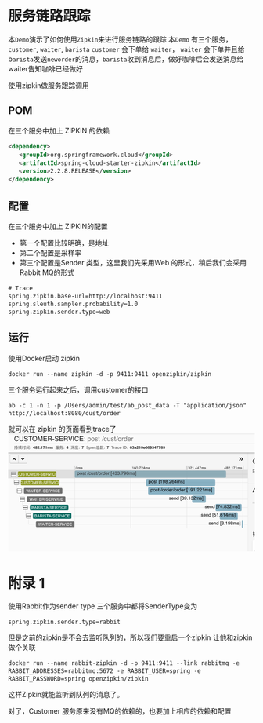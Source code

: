 # 服务链路跟踪
本`Demo`演示了如何使用`Zipkin`来进行服务链路的跟踪
本`Demo` 有三个服务，`customer`, `waiter`, `barista`
`customer` 会下单给 `waiter`， `waiter` 会下单并且给b`arista`发送`neworder`的消息，`barista`收到消息后，做好咖啡后会发送消息给waiter告知咖啡已经做好

使用zipkin做服务跟踪调用
## POM
在三个服务中加上 ZIPKIN 的依赖
```xml
<dependency>
   <groupId>org.springframework.cloud</groupId>
   <artifactId>spring-cloud-starter-zipkin</artifactId>
   <version>2.2.8.RELEASE</version>
</dependency>
```
## 配置
在三个服务中加上 ZIPKIN的配置  
* 第一个配置比较明确，是地址   
* 第二个配置是采样率  
* 第三个配置是Sender 类型，这里我们先采用Web 的形式，稍后我们会采用Rabbit MQ的形式
```properties
# Trace
spring.zipkin.base-url=http://localhost:9411
spring.sleuth.sampler.probability=1.0
spring.zipkin.sender.type=web
```

## 运行
使用Docker启动 zipkin
```shell
docker run --name zipkin -d -p 9411:9411 openzipkin/zipkin
```

三个服务运行起来之后，调用customer的接口

```shell
ab -c 1 -n 1 -p /Users/admin/test/ab_post_data -T "application/json" http://localhost:8080/cust/order
```
就可以在 zipkin 的页面看到trace了
![img.png](source/img.png)

# 附录 1
使用Rabbit作为sender type
三个服务中都将SenderType变为
```properties
spring.zipkin.sender.type=rabbit
```
但是之前的zipkin是不会去监听队列的，所以我们要重启一个zipkin 让他和zipkin做个关联
```shell
docker run --name rabbit-zipkin -d -p 9411:9411 --link rabbitmq -e RABBIT_ADDRESSES=rabbitmq:5672 -e RABBIT_USER=spring -e RABBIT_PASSWORD=spring openzipkin/zipkin
```
这样Zipkin就能监听到队列的消息了。

对了，Customer 服务原来没有MQ的依赖的，也要加上相应的依赖和配置
